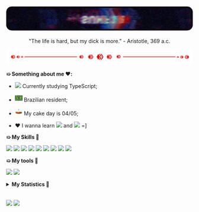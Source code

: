 <p align='center'>
    <img width='600' style='border-radius: 15px' src='assets/banner.gif'>
    </br>
    </br>
    "The life is hard, but my dick is more." - Aristotle, 369 a.c.
</p>

<img src="assets/separator.gif">

**➯ Something about me ❤️:**

- <img height="16" src="https://skills.thijs.gg/icons?i=ts"> Currently studying
  TypeScript;

- <img height=20 src="assets/br_flag.png"> Brazilian resident;

- <img height=20 src="assets/cake.gif"> My cake day is 04/05;

- ❤️ I wanna learn
  <code><img height="16" src="https://skills.thijs.gg/icons?i=kotlin"></code> and
  <img height="16" src="https://skills.thijs.gg/icons?i=java"> =]

**➯ My Skills 🎯**

<code><img height="25" src="https://skills.thijs.gg/icons?i=ts"></code>
<code><img height="25" src="https://skills.thijs.gg/icons?i=js"></code>
<code><img height="25" src="https://skills.thijs.gg/icons?i=html"></code>
<code><img height="25" src="https://skills.thijs.gg/icons?i=css"></code>
<code><img height="25" src="https://skills.thijs.gg/icons?i=deno"></code>
<code><img height="25" src="https://skills.thijs.gg/icons?i=nodejs"></code>
<code><img height="25" src="https://skills.thijs.gg/icons?i=postgresql"></code>
<code><img height="25" src="https://skills.thijs.gg/icons?i=mongodb"></code>
<code><img height="25" src="https://skills.thijs.gg/icons?i=prisma"></code>

**➯ My tools 🔧**

<code><img height="25" src="https://skills.thijs.gg/icons?i=vscode"></code>
<code><img height="25" src="https://skills.thijs.gg/icons?i=linux"></code>

<details>
    <summary><strong>My Statistics 🚀</strong></summary>

<img height='250' align="center" src="https://github-readme-stats.vercel.app/api/top-langs/?username=sunf3r&bg_color=30,e96443,904e95&title_color=fff&text_color=fff&hide_border=true">
<img height='130' align="center" src="https://github-readme-stats.vercel.app/api?username=sunf3r&count_private=true&include_all_commits=true&show_icons=true&bg_color=30,e96443,904e95&title_color=fff&text_color=fff&hide_border=true">

</details>

</br>
</br>

<a href="https://twitter.com/Sunf3r">
<code><img height="25" src="https://skills.thijs.gg/icons?i=twitter"></code></a>
<a href="https://discord.com/users/568493382884917258">
<code><img height="25" src="https://skills.thijs.gg/icons?i=discord"></code></a>
